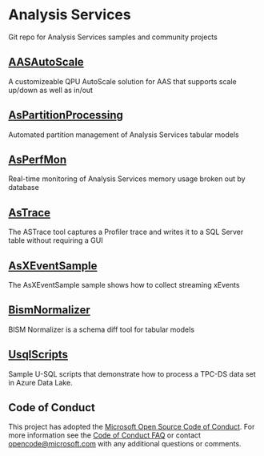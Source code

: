 # Analysis Services
Git repo for Analysis Services samples and community projects

## [AASAutoScale](https://github.com/Microsoft/Analysis-Services/tree/master/AASAutoScale)
A customizeable QPU AutoScale solution for AAS that supports scale up/down as well as in/out

## [AsPartitionProcessing](https://github.com/Microsoft/Analysis-Services/tree/master/AsPartitionProcessing)
Automated partition management of Analysis Services tabular models

## [AsPerfMon](https://github.com/Microsoft/Analysis-Services/tree/master/AsPerfMon)
Real-time monitoring of Analysis Services memory usage broken out by database

## [AsTrace](https://github.com/Microsoft/Analysis-Services/tree/master/AsTrace)
The ASTrace tool captures a Profiler trace and writes it to a SQL Server table without requiring a GUI

## [AsXEventSample](https://github.com/Microsoft/Analysis-Services/tree/master/AsXEventSample)
The AsXEventSample sample shows how to collect streaming xEvents

## [BismNormalizer](https://github.com/Microsoft/Analysis-Services/tree/master/BismNormalizer)
BISM Normalizer is a schema diff tool for tabular models

## [UsqlScripts](https://github.com/Microsoft/Analysis-Services/tree/master/UsqlScripts)
Sample U-SQL scripts that demonstrate how to process a TPC-DS data set in Azure Data Lake.

## Code of Conduct
This project has adopted the [Microsoft Open Source Code of
Conduct](https://opensource.microsoft.com/codeofconduct/).
For more information see the [Code of Conduct
FAQ](https://opensource.microsoft.com/codeofconduct/faq/) or
contact [opencode@microsoft.com](mailto:opencode@microsoft.com)
with any additional questions or comments.

